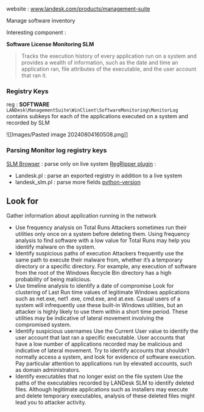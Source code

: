 website : www.landesk.com/products/management-suite

Manage software inventory

Interesting component : 

**Software License Monitoring SLM**

> Tracks the execution history of every application run on a system and provides a wealth of information, such as the date and time an application ran, file attributes of the executable, and the user account that ran it.

### Registry Keys

reg : **SOFTWARE** 
```LANDesk\ManagementSuite\WinClient\SoftwareMonitoring\MonitorLog``` contains subkeys for each of the applications executed on a system and recorded by SLM

![[Images/Pasted image 20240804160508.png]]


### Parsing Monitor log registry keys

[SLM Browser](community.landesk.com/support/docs/DOC-7062) : parse only on live system
[RegRipper plugin](code.google.com/p/regripper) : 
- Landesk.pl : parse an exported registry in addition to a live system
- landesk_slm.pl : parse more fields [python-version](github.com/jprosco/registry-tools) 

## Look for

Gather information about application running in the network

- Use frequency analysis on Total Runs Attackers sometimes run their utilities
only once on a system before deleting them. Using frequency analysis to find
software with a low value for Total Runs may help you identify malware on the
system.
- Identify suspicious paths of execution Attackers frequently use the same path
to execute their malware from, whether it’s a temporary directory or a specific
directory. For example, any execution of software from the root of the Windows
Recycle Bin directory has a high probability of being malicious.
- Use timeline analysis to identify a date of compromise Look for clustering of
Last Run time values of legitimate Windows applications such as net.exe, net1
.exe, cmd.exe, and at.exe. Casual users of a system will infrequently use these
built-in Windows utilities, but an attacker is highly likely to use them within a
short time period. These utilities may be indicative of lateral movement
involving the compromised system.
- Identify suspicious usernames Use the Current User value to identify the user
account that last ran a specific executable. User accounts that have a low number
of applications recorded may be malicious and indicative of lateral movement.
Try to identify accounts that shouldn’t normally access a system, and look for
evidence of software execution. Pay particular attention to applications run by
elevated accounts, such as domain administrators.
- Identify executables that no longer exist on the file system Use the paths of
the executables recorded by LANDesk SLM to identify deleted files. Although
legitimate applications such as installers may execute and delete temporary
executables, analysis of these deleted files might lead you to attacker activity.
